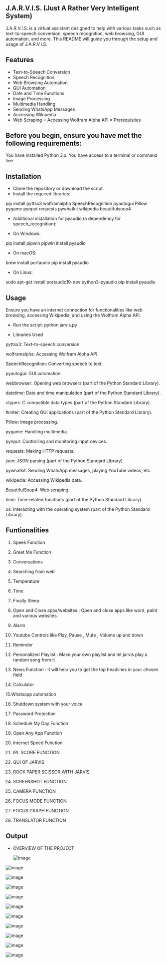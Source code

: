## J.A.R.V.I.S. (Just A Rather Very Intelligent System)
J.A.R.V.I.S. is a virtual assistant designed to help with various tasks such as text-to-speech conversion, speech recognition, web browsing, GUI automation, and more. This README will guide you through the setup and usage of J.A.R.V.I.S.

## Features
- Text-to-Speech Conversion
- Speech Recognition
- Web Browsing Automation
- GUI Automation
- Date and Time Functions
- Image Processing
- Multimedia Handling
- Sending WhatsApp Messages
- Accessing Wikipedia
- Web Scraping
= Accessing Wolfram Alpha API
= Prerequisites

## Before you begin, ensure you have met the following requirements:

You have installed Python 3.x.
You have access to a terminal or command line.

## Installation
- Clone the repository or download the script.
- Install the required libraries:  

pip install pyttsx3 wolframalpha SpeechRecognition pyautogui Pillow pygame pynput requests pywhatkit wikipedia beautifulsoup4

- Additional installation for pyaudio (a dependency for speech_recognition):

- On Windows:


pip install pipwin
pipwin install pyaudio


- On macOS:

brew install portaudio
pip install pyaudio


- On Linux:

sudo apt-get install portaudio19-dev python3-pyaudio
pip install pyaudio

## Usage
Ensure you have an internet connection for functionalities like web browsing, accessing Wikipedia, and using the Wolfram Alpha API.

- Run the script:  python jarvis.py


- Libraries Used

pyttsx3: Text-to-speech conversion.


wolframalpha: Accessing Wolfram Alpha API.


SpeechRecognition: Converting speech to text.


pyautogui: GUI automation.


webbrowser: Opening web browsers (part of the Python Standard Library).


datetime: Date and time manipulation (part of the Python Standard Library).


ctypes: C compatible data types (part of the Python Standard Library).


tkinter: Creating GUI applications (part of the Python Standard Library).


Pillow: Image processing.


pygame: Handling multimedia.


pynput: Controlling and monitoring input devices.


requests: Making HTTP requests.


json: JSON parsing (part of the Python Standard Library).


pywhatkit: Sending WhatsApp messages, playing YouTube videos, etc.


wikipedia: Accessing Wikipedia data.


BeautifulSoup4: Web scraping.


time: Time-related functions (part of the Python Standard Library).


os: Interacting with the operating system (part of the Python Standard Library).




## Funtionalities

1. Speek Function 

2. Greet Me Function 

3. Conversations

4. Searching from web

5. Temperature
 
6. Time

7. Finally Sleep

8. Open and Close apps/websites : Open and close apps like word, paint and various websites.

9. Alarm 

10. Youtube Controls like Play, Pause , Mute , Volume up and down 

11. Reminder

12. Personalized Playlist : Make your own playlist and let jarvis play a random song from it

13. News Function : It will help you to get the top headlines in your chosen field

14. Calculator

15.Whatsapp automation 

16. Shutdown system with your voice

17. Password Protection

18. Schedule My Day Function 

19. Open Any App Function 

20. Internet Speed Function 

21. IPL SCORE FUNCTION 

22. GUI OF JARVIS 

23. ROCK PAPER SCISSOR WITH JARVIS 

24. SCREENSHOT FUNCTION 

25. CAMERA FUNCTION 

26. FOCUS MODE FUNCTION 

27. FOCUS GRAPH FUNCTION 

28. TRANSLATOR FUNCTION


## Output

- OVERVIEW OF THE PROJECT

  ![image](https://github.com/Prabhat1503/jarvis-python/assets/121659603/c75d26e4-eed3-46b2-af33-5e7924b745d7)

![image](https://github.com/Prabhat1503/jarvis-python/assets/121659603/a0465392-b153-48b5-ac63-f7863f99885f)

![image](https://github.com/Prabhat1503/jarvis-python/assets/121659603/0e4249c6-29b7-4da2-8076-1b9017f46d7f)

![image](https://github.com/Prabhat1503/jarvis-python/assets/121659603/4877c636-4a20-4e86-a2e1-367c7e109fb0)

![image](https://github.com/Prabhat1503/jarvis-python/assets/121659603/871ab130-bd2b-4a14-9bd7-6edbbdf70ae1)

![image](https://github.com/Prabhat1503/jarvis-python/assets/121659603/2138ddaf-9b51-4a1a-a2f7-645405204e5d)

![image](https://github.com/Prabhat1503/jarvis-python/assets/121659603/a4ffe793-ed3e-4ae7-88b6-3f690bf06b1d)

![image](https://github.com/Prabhat1503/jarvis-python/assets/121659603/38028213-d629-48d1-a16d-61a633b2d318)

![image](https://github.com/Prabhat1503/jarvis-python/assets/121659603/c4fd4575-6768-4256-9cc3-ab2b0d3a599c)

![image](https://github.com/Prabhat1503/jarvis-python/assets/121659603/3631d5c1-abd5-4b0c-a831-c6da589db08f)

![image](https://github.com/Prabhat1503/jarvis-python/assets/121659603/94848077-cf9a-4743-b1fc-88f08d123824)
